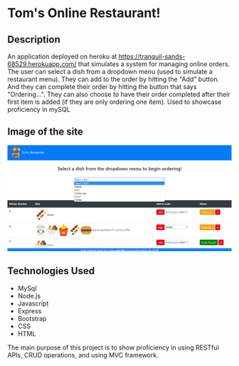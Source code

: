 # Tom's Online Restaurant!

## Description

An application deployed on heroku at https://tranquil-sands-68529.herokuapp.com/ that simulates a system for managing online orders. The user can select a dish from a dropdown menu (used to simulate a restaurant menu). They can add to the order by hitting the "Add" button. And they can complete their order by hitting the button that says "Ordering...". They can also choose to have their order completed after their first item is added (if they are only ordering one item). Used to showcase proficiency in mySQL

## Image of the site

![Screenshot](public/assets/img/showcase.png)

## Technologies Used
   
   * MySql
   * Node.js
   * Javascript
   * Express
   * Bootstrap
   * CSS
   * HTML
   
The main purpose of this project is to show proficiency in using RESTful APIs, CRUD operations, and using MVC framework.
   
  
   
